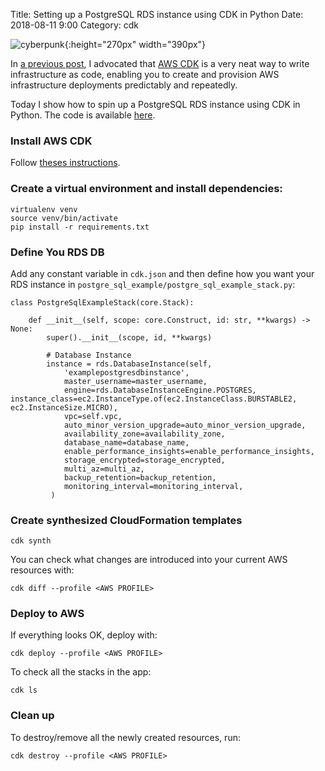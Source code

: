 Title: Setting up a PostgreSQL RDS instance using CDK in Python
Date: 2018-08-11 9:00 
Category: cdk

![cyberpunk](./cyberpunk/1339.jpg){:height="270px" width="390px"}

In [a previous post](https://miastein.xyz/setting-up-a-vpc-with-cdk-in-python.html), I advocated that [AWS CDK](https://docs.aws.amazon.com/cdk/latest/guide/home.html) is a very neat way to write infrastructure as code, enabling you to create and provision AWS infrastructure deployments predictably and repeatedly.

Today I show how to spin up a PostgreSQL RDS instance using CDK in Python. The code is available [here](https://github.com/go-outside-labs/AWS_Resources/tree/master/CDK_examples).

### Install AWS CDK

Follow [theses instructions](https://github.com/aws/aws-cdk#at-a-glance).


### Create a virtual environment and install dependencies:

```
virtualenv venv
source venv/bin/activate
pip install -r requirements.txt
```

### Define You RDS DB 

Add any constant variable in `cdk.json` and then define how you want your RDS instance in `postgre_sql_example/postgre_sql_example_stack.py`:

```
class PostgreSqlExampleStack(core.Stack):

    def __init__(self, scope: core.Construct, id: str, **kwargs) -> None:
        super().__init__(scope, id, **kwargs)

        # Database Instance
        instance = rds.DatabaseInstance(self,
            'examplepostgresdbinstance', 
            master_username=master_username,
            engine=rds.DatabaseInstanceEngine.POSTGRES, instance_class=ec2.InstanceType.of(ec2.InstanceClass.BURSTABLE2, ec2.InstanceSize.MICRO), 
            vpc=self.vpc,
            auto_minor_version_upgrade=auto_minor_version_upgrade,
            availability_zone=availability_zone,
            database_name=database_name,
            enable_performance_insights=enable_performance_insights,
            storage_encrypted=storage_encrypted,
            multi_az=multi_az,
            backup_retention=backup_retention,
            monitoring_interval=monitoring_interval,
         )
```

### Create synthesized CloudFormation templates

```
cdk synth
```

You can check what changes are introduced into your current AWS resources with:
```
cdk diff --profile <AWS PROFILE>
```


### Deploy to AWS

If everything looks OK, deploy with:

```
cdk deploy --profile <AWS PROFILE>
```

To check all the stacks in the app:

```
cdk ls
```

### Clean up

To destroy/remove all the newly created resources, run:

```
cdk destroy --profile <AWS PROFILE>
```
